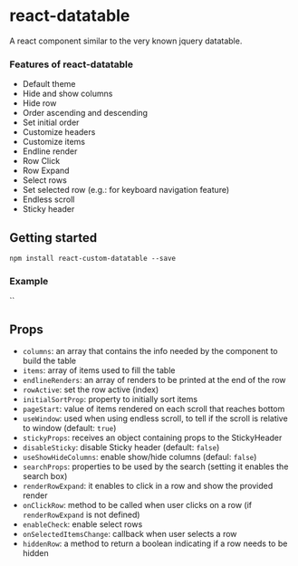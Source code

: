 # react-datatable
A react component similar to the very known jquery datatable.

### Features of react-datatable
- Default theme
- Hide and show columns
- Hide row
- Order ascending and descending
- Set initial order
- Customize headers
- Customize items
- Endline render
- Row Click
- Row Expand
- Select rows
- Set selected row (e.g.: for keyboard navigation feature)
- Endless scroll
- Sticky header

## Getting started
`npm install react-custom-datatable --save`

### Example
``

## Props
- `columns`: an array that contains the info needed by the component to build the table
- `items`: array of items used to fill the table
- `endlineRenders`: an array of renders to be printed at the end of the row
- `rowActive`: set the row active (index)
- `initialSortProp`: property to initially sort items 
- `pageStart`: value of items rendered on each scroll that reaches bottom 
- `useWindow`: used when using endless scroll, to tell if the scroll is relative to window (default: `true`)
- `stickyProps`: receives an object containing props to the StickyHeader
- `disableSticky`: disable Sticky header (default: `false`)
- `useShowHideColumns`: enable show/hide columns (defaul: `false`)
- `searchProps`: properties to be used by the search (setting it enables the search box)
- `renderRowExpand`: it enables to click in a row and show the provided render
- `onClickRow`: method to be called when user clicks on a row (if `renderRowExpand` is not defined)
- `enableCheck`: enable select rows
- `onSelectedItemsChange`: callback when user selects a row
- `hiddenRow`: a method to return a boolean indicating if a row needs to be hidden
